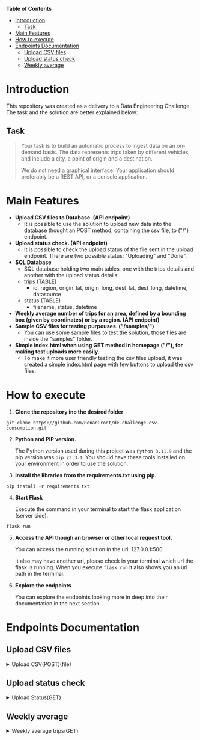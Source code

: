 **Table of Contents**
- [Introduction](#introduction)
    - [Task](#task)
- [Main Features](#main-features)
- [How to execute](#how-to-execute)
- [Endpoints Documentation](#endpoints-documentation)
    - [Upload CSV files](#upload-csv-files)
    - [Upload status check](#upload-status-check)
    - [Weekly average](#weekly-average)


# Introduction
This repository was created as a delivery to a Data Engineering Challenge. The task and the solution are better explained below:
## Task
> Your task is to build an automatic process to ingest data on an on-demand basis. The data represents trips taken by different vehicles, and include a city, a point of origin and a destination.
> 
> We do not need a graphical interface. Your application should preferably be a REST API, or a
console application.


# Main Features
- **Upload CSV files to Database. (API endpoint)**
    - It is possible to use the solution to upload new data into the database thought an POST method, containing the csv file, to ("/") endpoint.
- **Upload status check. (API endpoint)**
    - It is possible to check the upload status of the file sent in the upload endpoint. There are two possible status: "Uploading" and "Done".
- **SQL Database**
    - SQL database holding two main tables, one with the trips details and another with the upload status details:
     - trips (TABLE) 
         - id, region, origin_lat, origin_long, dest_lat, dest_long, datetime, datasource
     - status (TABLE)
         - filename, status, datetime
- **Weekly average number of trips for an area, defined by a bounding box (given by coordinates) or by a region. (API endpoint)**
- **Sample CSV files for testing purpouses. ("/samples/")**
    - You can use some sample files to test the solution, those files are inside the "samples" folder.
- **Simple index.html when using GET method in homepage ("/"), for making test uploads more easily.**
    - To make it more user friendly testing the csv files upload, it was created a simple index.html page with few buttons to upload the csv files.

# How to execute
1. **Clone the repository ino the desired folder**
```
git clone https://github.com/RenanGroot/de-challenge-csv-consumption.git
```

2. **Python and PIP version.**

   The Python version used during this project was `Python 3.11.9` and the pip version was `pip 23.3.1`. You should have these tools installed on your environment in order to use the solution.
   
3. **Install the libraries from the requirements.txt using pip.**
```
pip install -r requirements.txt
```
4. **Start Flask**
   
   Execute the command in your terminal to start the flask application (server side).
```
flask run
```
5. **Access the API though an browser or other local request tool.**

   You can access the running solution in the url: 127.0.0.1:500
   
   It also may have another url, please check in your terminal which url the flask is running. When you execute `flask run` it also shows you an url path in the terminal.

6. **Explore the endpoints**

   You can explore the endpoints looking more in deep into their documentation in the next section.
   
# Endpoints Documentation

## Upload CSV files
<details>
  <summary> Upload CSV(POST)(file) </summary>
  <br>
 
  | Method | Feature | URL |
  |---|---|---|
  | `POST` | Upload a csv file to database | `127.0.0.1:5000/`

  Attached to your request, you should send a file ´.csv´. If you face some issues trying to reach the endpoint directly though a request, you also can access thought GET method the same endpoint using a browser. This last option is going to allow you to use a simple UI to send the csv file.
  This endpoint returns the string: `"Reachout: 127.0.0.1:5000/uploadstatus/{filename} for checking the current status"`, where `{filename}` is the name of the uploaded file. With that url you can check the upload status.

</details>

## Upload status check
<details>
  <summary> Upload Status(GET) </summary>
  <br>
 
  | Method | Feature | URL |
  |---|---|---|
  | `GET` | Get the upload status from a upload using the "Upload CSV files" endpoint | `127.0.0.1:5000/uploadstatus/{filename}`

    You should include the filename, used in the upload step, as a variable in the `{filename}` url's part.
    For example: If you uploaded a file named `trips_1.csv`, then you should request in the url `127.0.0.1:5000/uploadstatus/trips_1.csv`

</details>

## Weekly average
<details>
  <summary> Weekly average trips(GET) </summary>
  <br>
 
  | Method | Feature | URL |
  |---|---|---|
  | `GET` | obtain the weekly average number of trips for an area, defined by a bounding box or by a region. | `127.0.0.1:5000/weekly_avg_calc?region={region}` OR `127.0.0.1:5000/weekly_avg_calc?lat1={lat1}&long1={long1}&lat2={lat2}&long2={long2}`|
<br>
    There are two possibles consulting to this endpoint, one using the region and another using the bounding box:<br>
    Using the region: for this you should include the parameter <code>region={region}</code>, where <code>{region}</code> should be the region that you are interested; For example:<code>127.0.0.1:5000/weekly_avg_calc?region=Hamburg</code><br>
    Using the bounding box: for this you should include the parameters <code>lat1={lat1}&long1={long1}&lat2={lat2}&long2={long2}</code>. Where <code>{lat1}{long1}</code> should be the coordinates from the first point; and <code>{lat2}{long2}</code> should be the coordinates from the second point. Final example:<code>127.0.0.1:5000/weekly_avg_calc?lat1=10.000&long1=10.000&lat2=90.000}&long2=90.000</code>

</details>

